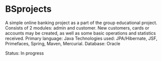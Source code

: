 # BSprojects
A simple online banking project as a part of the group educational project.
Consists of 2 modules: admin and customer.
New customers, cards or accounts may be created, as well as some basic operations and statistics received.
Primary language: Java
Technologies used: JPA/Hibernate, JSF, Primefaces, Spring, Maven, Mercurial.
Database: Oracle

Status: In progress
